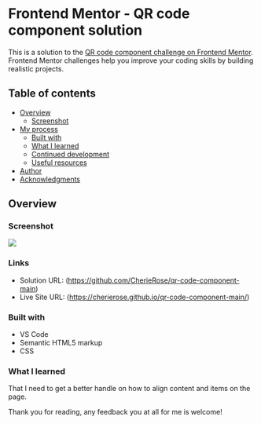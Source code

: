 # Frontend Mentor - QR code component solution

This is a solution to the [QR code component challenge on Frontend Mentor](https://www.frontendmentor.io/challenges/qr-code-component-iux_sIO_H). Frontend Mentor challenges help you improve your coding skills by building realistic projects. 

## Table of contents

- [Overview](#overview)
  - [Screenshot](#screenshot)
- [My process](#my-process)
  - [Built with](#built-with)
  - [What I learned](#what-i-learned)
  - [Continued development](#continued-development)
  - [Useful resources](#useful-resources)
- [Author](#author)
- [Acknowledgments](#acknowledgments)

## Overview

### Screenshot

![](.images/screenshot.png)

### Links

- Solution URL: (https://github.com/CherieRose/qr-code-component-main)
- Live Site URL: (https://cherierose.github.io/qr-code-component-main/)

### Built with

- VS Code
- Semantic HTML5 markup
- CSS

### What I learned

That I need to get a better handle on how to align content and items on the page.

Thank you for reading, any feedback you at all for me is welcome!